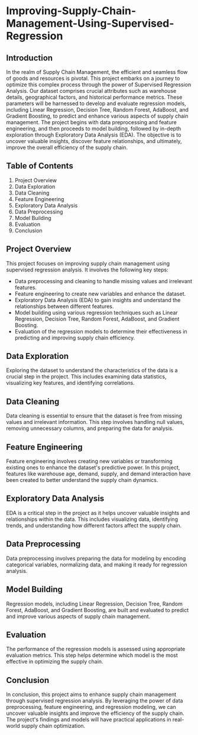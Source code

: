 # Improving-Supply-Chain-Management-Using-Supervised-Regression

## Introduction

In the realm of Supply Chain Management, the efficient and seamless flow of goods and resources is pivotal. This project embarks on a journey to optimize this complex process through the power of Supervised Regression Analysis. Our dataset comprises crucial attributes such as warehouse details, geographical factors, and historical performance metrics. These parameters will be harnessed to develop and evaluate regression models, including Linear Regression, Decision Tree, Random Forest, AdaBoost, and Gradient Boosting, to predict and enhance various aspects of supply chain management. The project begins with data preprocessing and feature engineering, and then proceeds to model building, followed by in-depth exploration through Exploratory Data Analysis (EDA). The objective is to uncover valuable insights, discover feature relationships, and ultimately, improve the overall efficiency of the supply chain.

## Table of Contents

1. Project Overview
2. Data Exploration
3. Data Cleaning
4. Feature Engineering
5. Exploratory Data Analysis
6. Data Preprocessing
7. Model Building
8. Evaluation
9. Conclusion

## Project Overview

This project focuses on improving supply chain management using supervised regression analysis. It involves the following key steps:

- Data preprocessing and cleaning to handle missing values and irrelevant features.
- Feature engineering to create new variables and enhance the dataset.
- Exploratory Data Analysis (EDA) to gain insights and understand the relationships between different features.
- Model building using various regression techniques such as Linear Regression, Decision Tree, Random Forest, AdaBoost, and Gradient Boosting.
- Evaluation of the regression models to determine their effectiveness in predicting and improving supply chain efficiency.

## Data Exploration

Exploring the dataset to understand the characteristics of the data is a crucial step in the project. This includes examining data statistics, visualizing key features, and identifying correlations.

## Data Cleaning

Data cleaning is essential to ensure that the dataset is free from missing values and irrelevant information. This step involves handling null values, removing unnecessary columns, and preparing the data for analysis.

## Feature Engineering

Feature engineering involves creating new variables or transforming existing ones to enhance the dataset's predictive power. In this project, features like warehouse age, demand, supply, and demand interaction have been created to better understand the supply chain dynamics.

## Exploratory Data Analysis

EDA is a critical step in the project as it helps uncover valuable insights and relationships within the data. This includes visualizing data, identifying trends, and understanding how different factors affect the supply chain.

## Data Preprocessing

Data preprocessing involves preparing the data for modeling by encoding categorical variables, normalizing data, and making it ready for regression analysis.

## Model Building

Regression models, including Linear Regression, Decision Tree, Random Forest, AdaBoost, and Gradient Boosting, are built and evaluated to predict and improve various aspects of supply chain management.

## Evaluation

The performance of the regression models is assessed using appropriate evaluation metrics. This step helps determine which model is the most effective in optimizing the supply chain.

## Conclusion

In conclusion, this project aims to enhance supply chain management through supervised regression analysis. By leveraging the power of data preprocessing, feature engineering, and regression modeling, we can uncover valuable insights and improve the efficiency of the supply chain. The project's findings and models will have practical applications in real-world supply chain optimization.


